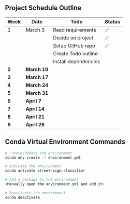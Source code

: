 ## Project Schedule Outline

| Week  | Date         | Todo                 | Status |
| ----- | ------------ | -------------------- | ------ |
| 1     | March 3      | Read requirements    | ✅     |
|       |              | Decide on project    | ✅     |
|       |              | Setup GitHub repo    | ✅     |
|       |              | Create Todo outline  |        |
|       |              | Install dependencies |        |
| **2** | **March 10** |                      |        |
| **3** | **March 17** |                      |        |
| **4** | **March 24** |                      |        |
| **5** | **March 31** |                      |        |
| **6** | **April 7**  |                      |        |
| **7** | **April 14** |                      |        |
| **8** | **April 21** |                      |        |
| **9** | **April 28** |                      |        |

## Conda Virtual Environment Commands

```bash
# Create/Update the environment
conda env create -f environment.yml

# Activate the environment
conda activate street-sign-classifier

# Add a package to the environment
<Manually open the environment.yml and add it>

# Deactivate the environment
conda deactivate
```
